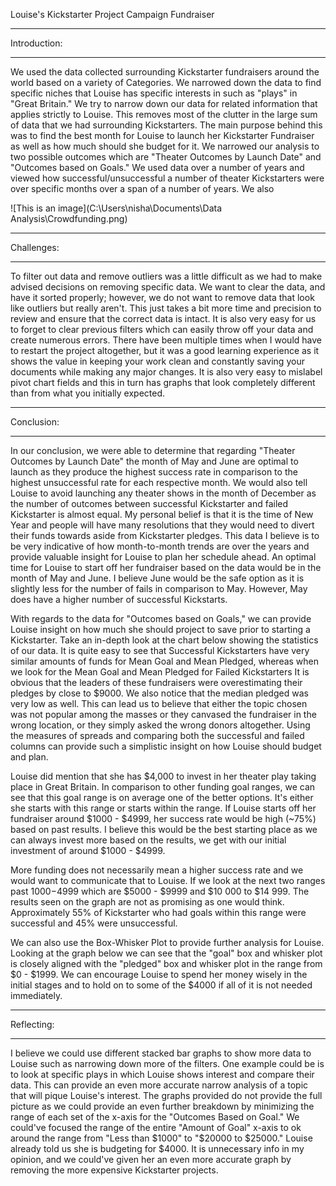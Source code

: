 Louise's Kickstarter Project Campaign Fundraiser

---

Introduction:

---

We used the data collected surrounding Kickstarter fundraisers around the world based on a variety of Categories. We narrowed down the data to find specific niches that Louise has specific interests in such as "plays" in "Great Britain."  We try to narrow down our data for related information that applies strictly to Louise. This removes most of the clutter in the large sum of data that we had surrounding Kickstarters. The main purpose behind this was to find the best month for Louise to launch her Kickstarter Fundraiser as well as how much should she budget for it. We narrowed our analysis to two possible outcomes which are "Theater Outcomes by Launch Date" and "Outcomes based on Goals." We used data over a number of years and viewed how successful/unsuccessful a number of theater Kickstarters were over specific months over a span of a number of years. We also

![This is an image](C:\Users\nisha\Documents\Data Analysis\Crowdfunding.png)


---

Challenges:

---

To filter out data and remove outliers was a little difficult as we had to make advised decisions on removing specific data. We want to clear the data, and have it sorted properly; however, we do not want to remove data that look like outliers but really aren't. This just takes a bit more time and precision to review and ensure that the correct data is intact. It is also very easy for us to forget to clear previous filters which can easily throw off your data and create numerous errors. There have been multiple times when I would have to restart the project altogether, but it was a good learning experience as it shows the value in keeping your work clean and constantly saving your documents while making any major changes. It is also very easy to mislabel pivot chart fields and this in turn has graphs that look completely different than from what you initially expected. 

 

---

Conclusion:

---

In our conclusion, we were able to determine that regarding "Theater Outcomes by Launch Date" the month of May and June are optimal to launch as they produce the highest success rate in comparison to the highest unsuccessful rate for each respective month. We would also tell Louise to avoid launching any theater shows in the month of December as the number of outcomes between successful Kickstarter and failed Kickstarter is almost equal. My personal belief is that it is the time of New Year and people will have many resolutions that they would need to divert their funds towards aside from Kickstarter pledges. This data I believe is to be very indicative of how month-to-month trends are over the years and provide valuable insight for Louise to plan her schedule ahead. An optimal time for Louise to start off her fundraiser based on the data would be in the month of May and June. I believe June would be the safe option as it is slightly less for the number of fails in comparison to May. However, May does have a higher number of successful Kickstarts.

 

With regards to the data for "Outcomes based on Goals," we can provide Louise insight on how much she should project to save prior to starting a Kickstarter. Take an in-depth look at the chart below showing the statistics of our data. It is quite easy to see that Successful Kickstarters have very similar amounts of funds for Mean Goal and Mean Pledged, whereas when we look for the Mean Goal and Mean Pledged for Failed Kickstarters It is obvious that the leaders of these fundraisers were overestimating their pledges by close to $9000. We also notice that the median pledged was very low as well. This can lead us to believe that either the topic chosen was not popular among the masses or they canvased the fundraiser in the wrong location, or they simply asked the wrong donors altogether. Using the measures of spreads and comparing both the successful and failed columns can provide such a simplistic insight on how Louise should budget and plan.

 

Louise did mention that she has $4,000 to invest in her theater play taking place in Great Britain. In comparison to other funding goal ranges, we can see that this goal range is on average one of the better options. It's either she starts with this range or starts within the range. If Louise starts off her fundraiser around $1000 - $4999, her success rate would be high (~75%) based on past results. I believe this would be the best starting place as we can always invest more based on the results, we get with our initial investment of around $1000 - $4999.

More funding does not necessarily mean a higher success rate and we would want to communicate that to Louise. If we look at the next two ranges past $1000-$4999 which are $5000 - $9999 and $10 000 to $14 999. The results seen on the graph are not as promising as one would think. Approximately 55% of Kickstarter who had goals within this range were successful and 45% were unsuccessful.

We can also use the Box-Whisker Plot to provide further analysis for Louise. Looking at the graph below we can see that the "goal" box and whisker plot is closely aligned with the "pledged" box and whisker plot in the range from $0 - $1999. We can encourage Louise to spend her money wisely in the initial stages and to hold on to some of the $4000 if all of it is not needed immediately.

 

---

Reflecting:

---


I believe we could use different stacked bar graphs to show more data to Louise such as narrowing down more of the filters. One example could be is to look at specific plays in which Louise shows interest and compare their data. This can provide an even more accurate narrow analysis of a topic that will pique Louise's interest. The graphs provided do not provide the full picture as we could provide an even further breakdown by minimizing the range of each set of the x-axis for the "Outcomes Based on Goal." We could've focused the range of the entire "Amount of Goal" x-axis to ok around the range from "Less than $1000" to "$20000 to $25000."  Louise already told us she is budgeting for $4000. It is unnecessary info in my opinion, and we could've given her an even more accurate graph by removing the more expensive Kickstarter projects.

 
